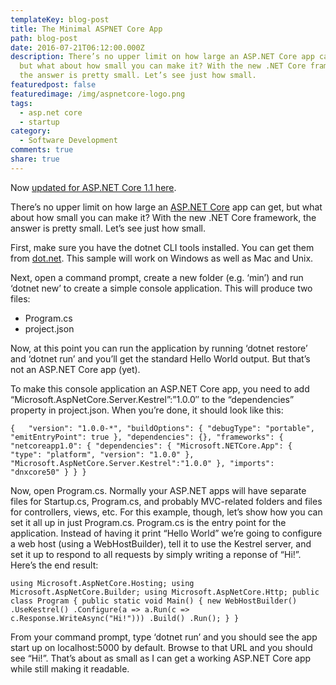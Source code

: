 ```yaml
---
templateKey: blog-post
title: The Minimal ASPNET Core App
path: blog-post
date: 2016-07-21T06:12:00.000Z
description: There’s no upper limit on how large an ASP.NET Core app can get,
  but what about how small you can make it? With the new .NET Core framework,
  the answer is pretty small. Let’s see just how small.
featuredpost: false
featuredimage: /img/aspnetcore-logo.png
tags:
  - asp.net core
  - startup
category:
  - Software Development
comments: true
share: true
---
```

Now [updated for ASP.NET Core 1.1 here](http://ardalis.com/the-minimal-aspnet-1-1-app).

There’s no upper limit on how large an [ASP.NET Core](http://docs.asp.net/) app can get, but what about how small you can make it? With the new .NET Core framework, the answer is pretty small. Let’s see just how small.

First, make sure you have the dotnet CLI tools installed. You can get them from [dot.net](http://dot.net/). This sample will work on Windows as well as Mac and Unix.

Next, open a command prompt, create a new folder (e.g. ‘min’) and run ‘dotnet new’ to create a simple console application. This will produce two files:

* Program.cs
* project.json

Now, at this point you can run the application by running ‘dotnet restore’ and ‘dotnet run’ and you’ll get the standard Hello World output. But that’s not an ASP.NET Core app (yet).

To make this console application an ASP.NET Core app, you need to add “Microsoft.AspNetCore.Server.Kestrel”:”1.0.0″ to the “dependencies” property in project.json. When you’re done, it should look like this:

`{   "version": "1.0.0-*",
  "buildOptions": {
    "debugType": "portable",
    "emitEntryPoint": true
  },
  "dependencies": {},
  "frameworks": {
    "netcoreapp1.0": {
      "dependencies": {
        "Microsoft.NETCore.App": {
          "type": "platform",
          "version": "1.0.0"
        },
        "Microsoft.AspNetCore.Server.Kestrel":"1.0.0"
      },
      "imports": "dnxcore50"
    }
  }
}`

Now, open Program.cs. Normally your ASP.NET apps will have separate files for Startup.cs, Program.cs, and probably MVC-related folders and files for controllers, views, etc. For this example, though, let’s show how you can set it all up in just Program.cs. Program.cs is the entry point for the application. Instead of having it print “Hello World” we’re going to configure a web host (using a WebHostBuilder), tell it to use the Kestrel server, and set it up to respond to all requests by simply writing a reponse of “Hi!”. Here’s the end result:

`using Microsoft.AspNetCore.Hosting; using Microsoft.AspNetCore.Builder;
using Microsoft.AspNetCore.Http;
public class Program
{
    public static void Main()
    {
        new WebHostBuilder()
            .UseKestrel()
            .Configure(a => a.Run(c => c.Response.WriteAsync("Hi!")))
            .Build()
            .Run();
    }
}`

From your command prompt, type ‘dotnet run’ and you should see the app start up on localhost:5000 by default. Browse to that URL and you should see “Hi!”. That’s about as small as I can get a working ASP.NET Core app while still making it readable.